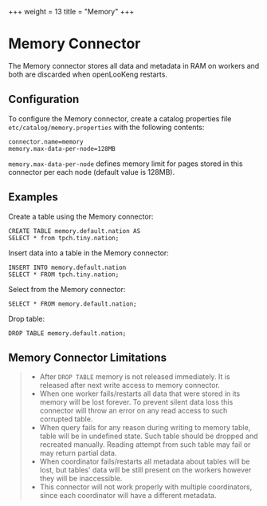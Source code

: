 +++
weight = 13
title = "Memory"
+++

Memory Connector
================

The Memory connector stores all data and metadata in RAM on workers and both are discarded when openLooKeng restarts.

Configuration
-------------

To configure the Memory connector, create a catalog properties file `etc/catalog/memory.properties` with the following contents:

``` properties
connector.name=memory
memory.max-data-per-node=128MB
```

`memory.max-data-per-node` defines memory limit for pages stored in this connector per each node (default value is 128MB).

Examples
--------

Create a table using the Memory connector:

    CREATE TABLE memory.default.nation AS
    SELECT * from tpch.tiny.nation;

Insert data into a table in the Memory connector:

    INSERT INTO memory.default.nation
    SELECT * FROM tpch.tiny.nation;

Select from the Memory connector:

    SELECT * FROM memory.default.nation;

Drop table:

    DROP TABLE memory.default.nation;

Memory Connector Limitations
----------------------------

> -   After `DROP TABLE` memory is not released immediately. It is  released after next write access to memory connector.
>    -   When one worker fails/restarts all data that were stored in its  memory will be lost forever. To prevent silent data loss this  connector will throw an error on any read access to such corrupted
>  table.
>    -   When query fails for any reason during writing to memory table,  table will be in undefined state. Such table should be dropped and recreated manually. Reading attempt from such table may fail or  may return partial data.
>    -   When coordinator fails/restarts all metadata about tables will be  lost, but tables\' data will be still present on the workers however they will be inaccessible.
>    -   This connector will not work properly with multiple coordinators,  since each coordinator will have a different metadata.
